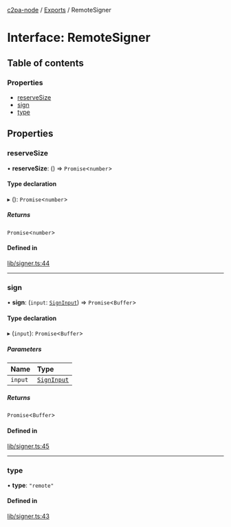 [c2pa-node](../README.md) / [Exports](../modules.md) / RemoteSigner

# Interface: RemoteSigner

## Table of contents

### Properties

- [reserveSize](RemoteSigner.md#reservesize)
- [sign](RemoteSigner.md#sign)
- [type](RemoteSigner.md#type)

## Properties

### reserveSize

• **reserveSize**: () => `Promise`<`number`\>

#### Type declaration

▸ (): `Promise`<`number`\>

##### Returns

`Promise`<`number`\>

#### Defined in

[lib/signer.ts:44](https://github.com/contentauth/c2pa-node/blob/d91574f/js-src/lib/signer.ts#L44)

___

### sign

• **sign**: (`input`: [`SignInput`](SignInput.md)) => `Promise`<`Buffer`\>

#### Type declaration

▸ (`input`): `Promise`<`Buffer`\>

##### Parameters

| Name | Type |
| :------ | :------ |
| `input` | [`SignInput`](SignInput.md) |

##### Returns

`Promise`<`Buffer`\>

#### Defined in

[lib/signer.ts:45](https://github.com/contentauth/c2pa-node/blob/d91574f/js-src/lib/signer.ts#L45)

___

### type

• **type**: ``"remote"``

#### Defined in

[lib/signer.ts:43](https://github.com/contentauth/c2pa-node/blob/d91574f/js-src/lib/signer.ts#L43)
